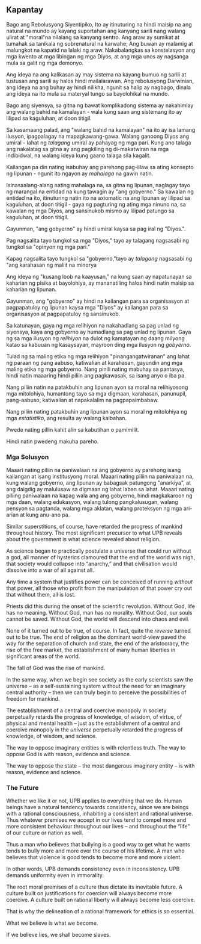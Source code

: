 ## Kapantay

Bago ang Rebolusyong Siyentipiko, Ito ay itinuturing na hindi maisip na ang natural na mundo ay kayang suportahan ang kanyang sarili nang walang ulirat at "moral"na nilalang sa kanyang sentro. Ang araw ay sumikat at tumahak sa tanikala ng sobrenatural na karwahe; Ang buwan ay malamig at malungkot na kapatid na lalaki ng araw. Nakabalangkas sa konstelasyon ang mga kwento at mga libingan ng mga Diyos, at ang mga unos ay nagsanga mula sa galit ng mga demonyo.

Ang ideya na ang kalikasan ay may sistema na kayang bumuo ng sarili at tustusan ang sarili ay halos hindi mailalarawan. Ang rebolusyong Darwinian, ang ideya na ang buhay ay hindi nilikha, ngunit sa halip ay nagbago, dinala ang ideya na ito mula sa materyal tungo sa bayolohikal na mundo.

Bago ang siyensya, sa gitna ng bawat komplikadong sistema ay nakahimlay ang walang bahid na kamalayan - wala kung saan ang sistemang ito ay lilipad sa kaguluhan, at doon titigil.

Sa kasamaang palad, ang "walang bahid na kamalayan" na ito ay isa lamang ilusyon, ipagpalagay na mapagkawang-gawa. Walang ganoong Diyos ang umiral - lahat ng *talagang* umiral ay pahayag ng mga pari. Kung ano talaga ang nakalatag sa gitna ay ang pagkiling ng di-makatwiran na mga indibidwal, na walang ideya kung gaano talaga sila kagalit.

Kailangan pa din nating isabuhay ang parehong pag-iilaw sa ating konsepto ng lipunan - ngunit ito ngayon ay *mahalaga* na gawin natin.

Isinasaalang-alang nating mahalaga na, sa gitna ng lipunan, naglagay tayo ng marangal na entidad na kung tawagin ay "ang gobyerno." Sa kawalan ng entidad na ito, itinuturing natin ito na axiomatic na ang lipunan ay lilipad sa kaguluhan, at doon titigil - gaya ng pagturing ng ating mga ninuno na, sa kawalan ng mga Diyos, ang sansinukob mismo ay lilipad patungo sa kaguluhan, at doon titigil.

Gayunman, "ang gobyerno" ay hindi umiral kaysa sa pag iral ng "Diyos.".

Pag nagsalita tayo tungkol sa mga "Diyos," tayo ay talagang nagsasabi ng tungkol sa "opinyon ng mga pari."

Kapag nagsalita tayo tungkol sa "gobyerno,"tayo ay *talagang* nagsasabi ng "ang karahasan ng maliit na minorya

Ang ideya ng "kusang loob na kaayusan," na kung saan ay napatunayan sa kaharian ng pisika at bayolohiya, ay mananatiling halos hindi natin maisip sa kaharian ng lipunan.

Gayunman, ang "gobyerno" ay hindi na kailangan para sa organisasyon at pagpapatuloy ng lipunan kaysa mga "Diyos" ay kailangan para sa organisasyon at pagpapatuloy ng sansinukob.

Sa katunayan, gaya ng mga relihiyon na nakahadlang sa pag unlad ng siyensya, kaya ang gobyerno ay humadlang sa pag unlad ng lipunan. Gaya ng sa mga ilusyon ng *relihiyon* na dulot ng kamatayan ng daang milyong katao sa kabuuan ng kasaysayan, mayroon ding mga ilusyon ng *gobyerno*.

Tulad ng sa maling etika ng mga relihiyon "pinangangatwiranan" ang lahat ng paraan ng pang aabuso, katiwalian at karahasan, gayundin ang mga maling etika ng mga gobyerno. Nang pinili nating mabuhay sa pantasya, hindi natin maaaring hindi piliin ang pagkawasak, sa isang anyo o iba pa.

Nang piliin natin na patakbuhin ang lipunan ayon sa moral na relihiyosong mga mitolohiya, humantong tayo sa mga digmaan, karahasan, panunupil, pang-aabuso, katiwalian at napakalalim na pagpapaimbabaw.

Nang piliin nating patakbuhin ang lipunan ayon sa moral ng mitolohiya ng mga *estatistiko*, ang resulta ay walang kaibahan.

Pwede nating pillin kahit alin sa kabutihan o pamimilit.

Hindi natin pwedeng makuha pareho.

### Mga Solusyon

Maaari nating piliin na paniwalaan na ang gobyerno ay parehong isang kailangan at isang institusyong moral. Maaari nating piliin na paniwalaan na, kung walang gobyerno, ang lipunan ay babagsak patungong "anarkiya", at ang daigdig ay malulusaw sa digmaan ng lahat laban sa lahat. Maaari nating piliing paniwalaan na kapag wala ang ang gobyerno, hindi magkakaroon ng mga daan, walang edukasyon, walang tulong pangkalusugan, walang pensyon sa pagtanda, walang mga aklatan, walang proteksyon ng mga ari-arian at kung anu-ano pa.

Similar superstitions, of course, have retarded the progress of mankind throughout history. The most significant precursor to what UPB reveals about the government is what science revealed about religion.

As science began to practically postulate a universe that could run without a god, all manner of hysterics clamoured that the end of the world was nigh, that society would collapse into “anarchy,” and that civilisation would dissolve into a war of all against all.

Any time a system that justifies power can be conceived of running *without* that power, all those who profit from the manipulation of that power cry out that without them, all is lost.

Priests did this during the onset of the scientific revolution. Without God, life has no meaning. Without God, man has no morality. Without God, our souls cannot be saved. Without God, the world will descend into chaos and evil.

None of it turned out to be true, of course. In fact, quite the *reverse* turned out to be true. The end of religion as the dominant world-view paved the way for the separation of church and state, the end of the aristocracy, the rise of the free market, the establishment of many human liberties in significant areas of the world.

The fall of God was the rise of mankind.

In the same way, when we begin see society as the early scientists saw the universe – as a self-sustaining system without the need for an imaginary central authority – then we can truly begin to perceive the possibilities of freedom for mankind.

The establishment of a central and coercive monopoly in society perpetually retards the progress of knowledge, of wisdom, of virtue, of physical and mental health – just as the establishment of a central and coercive monopoly in the *universe* perpetually retarded the progress of knowledge, of wisdom, and science.

The way to oppose imaginary entities is with relentless truth. The way to oppose God is with reason, evidence and science.

The way to oppose the state – the most dangerous imaginary entity – is with reason, evidence and science.

### The Future

Whether we like it or not, UPB applies to everything that we do. Human beings have a natural tendency towards consistency, since we are beings with a rational consciousness, inhabiting a consistent and rational universe. Thus whatever premises we accept in our lives tend to compel more and more consistent behaviour throughout our lives – and throughout the “life” of our culture or nation as well.

Thus a man who believes that bullying is a good way to get what he wants tends to bully more and more over the course of his lifetime. A man who believes that violence is good tends to become more and more violent.

In other words, UPB demands consistency even in inconsistency. UPB demands uniformity even in immorality.

The root moral premises of a culture thus dictate its inevitable future. A culture built on justifications for coercion will always become more coercive. A culture built on rational liberty will always become less coercive.

That is why the delineation of a rational framework for ethics is so essential.

What we believe is what we become.

If we believe lies, we shall become slaves.